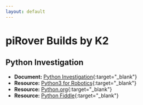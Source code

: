 ```yaml
---
layout: default
---
```


# piRover Builds by K2

## Python Investigation

- **Document:** [Python Investigation](PythonInvestigation.pdf){:target="_blank"}
- **Resource:** [Python3 for Robotics](https://www.theconstructsim.com/robotigniteacademy_learnros/ros-courses-library/python-robotics/){:target="_blank"}
- **Resource:** [Python.org](https://www.python.org/){:target="_blank"}
- **Resource:** [Python Fiddle](http://www.pythonfiddle.com/){:target="_blank"}


